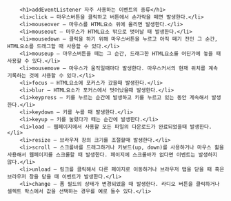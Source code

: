 <!DOCTYPE html>
<html lang="en">
<head>
    <meta charset="UTF-8">
    <meta http-equiv="X-UA-Compatible" content="IE=edge">
    <meta name="viewport" content="width=device-width, initial-scale=1.0">
</head>
<body>

        
        <h1>addEventListener 자주 사용하는 이벤트의 종류</h1>
        <li>click – 마우스버튼을 클릭하고 버튼에서 손가락을 떼면 발생한다.</li>
        <li>mouseover – 마우스를 HTML요소 위에 올리면 발생한다.</li>
        <li>mouseout – 마우스가 HTML요소 밖으로 벗어날 때 발생한다.</li>
        <li>mousedown – 클릭을 하기 위해 마우스버튼을 누르고 아직 떼기 전인 그 순간, HTML요소를 드래그할 때 사용할 수 있다.</li>
        <li>mouseup – 마우스버튼을 떼는 그 순간, 드래그한 HTML요소를 어딘가에 놓을 때 사용할 수 있다.</li>
        <li>mousemove – 마우스가 움직일때마다 발생한다. 마우스커서의 현재 위치를 계속 기록하는 것에 사용할 수 있다.</li>
        <li>focus – HTML요소에 포커스가 갔을때 발생한다.</li>
        <li>blur – HTML요소가 포커스에서 벗어났을때 발생한다.</li>
        <li>keypress – 키를 누르는 순간에 발생하고 키를 누르고 있는 동안 계속해서 발생한다.</li>
        <li>keydown – 키를 누를 때 발생한다.</li>
        <li>keyup – 키를 눌렀다가 떼는 순간에 발생한다.</li>
        <li>load – 웹페이지에서 사용할 모든 파일의 다운로드가 완료되었을때 발생한다.</li>
        <li>resize – 브라우저 창의 크기를 조절할때 발생한다.</li>
        <li>scroll – 스크롤바를 드래그하거나 키보드(up, down)를 사용하거나 마우스 휠을 사용해서 웹페이지를 스크롤할 때 발생한다. 페이지에 스크롤바가 없다면 이벤트는 발생하지 않다.</li>
        <li>unload – 링크를 클릭해서 다른 페이지로 이동하거나 브라우저 탭을 닫을 때 혹은 브라우저 창을 닫을 때 이벤트가 발생한다.</li>
        <li>change – 폼 필드의 상태가 변경되었을 때 발생한다. 라디오 버튼을 클릭하거나 셀렉트 박스에서 값을 선택하는 경우를 예로 들수 있다.</li>
    
   
</body>
</html>

